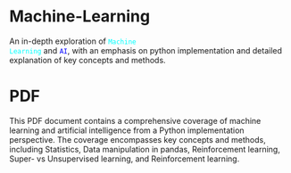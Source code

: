 # Machine-Learning
An in-depth exploration of <code style="color:#00FFFF">Machine Learning</code> and <code style="color:#0000FF">AI</code>, with an emphasis on python implementation and detailed explanation of key concepts and methods.
# PDF
This PDF document contains a comprehensive coverage of machine learning and artificial intelligence from a Python implementation perspective. The coverage encompasses key concepts and methods, including Statistics, Data manipulation in pandas, Reinforcement learning, Super- vs Unsupervised learning, and Reinforcement learning.
